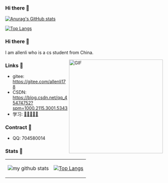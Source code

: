 ### Hi there 👋

<!--
**allenli178/allenli178** is a ✨ _special_ ✨ repository because its `README.md` (this file) appears on your GitHub profile.

Here are some ideas to get you started:

- 🔭 I’m currently working on ...
- 🌱 I’m currently learning ...
- 👯 I’m looking to collaborate on ...
- 🤔 I’m looking for help with ...
- 💬 Ask me about ...
- 📫 How to reach me: ...
- 😄 Pronouns: ...
- ⚡ Fun fact: ...
-->
[![Anurag's GitHub stats](https://github-readme-stats.vercel.app/api?username=allenli178&show_icons=true&count_private=true&theme=react)](https://github.com/allenli178/github-readme-stats)
<!-- [![Readme Card](https://github-readme-stats.vercel.app/api/pin/?username=allenli178&repo=github-readme-stats)](https://github.com/anuraghazra/github-readme-stats) -->
[![Top Langs](https://github-readme-stats.vercel.app/api/top-langs/?username=allenli178)](https://github.com/anuraghazra/github-readme-stats)
<!-- <a href="https://github.com/anuraghazra/github-readme-stats">
  <img align="center" src="https://github-readme-stats.vercel.app/api/pin/?username=allenli178&repo=github-readme-stats" />
</a>
<a href="https://github.com/anuraghazra/convoychat">
  <img align="center" src="https://github-readme-stats.vercel.app/api/pin/?username=allenli178&repo=convoychat" />
</a>
 -->


### Hi there 👋
I am allenli who is a cs student from China. 


<img align="right" alt="GIF" src="https://media.giphy.com/media/SWoSkN6DxTszqIKEqv/giphy.gif" height="300" />


### Links 📌
- gitee: https://gitee.com/allenli178
- CSDN: https://blog.csdn.net/qq_45474752?spm=1000.2115.3001.5343
- 学习: [🌟🌟🌟🌟🌟 ](  )


### Contract :name_badge:

- QQ: 704580014


### Stats 🌱

<table cellspacing="0" cellpadding="0" style="border: none">
  <tr>
    <td>
      
![my github stats](https://github-readme-stats.vercel.app/api?username=JsonChao&show_icons=true&theme=radical&hide_border=true&hide=contribs,prs)
    </td>
    <td>
      
[![Top Langs](https://github-readme-stats.vercel.app/api/top-langs/?username=JsonChao&layout=compact)](https://github.com/anuraghazra/github-readme-stats)  
    </td>
    </tr> 
